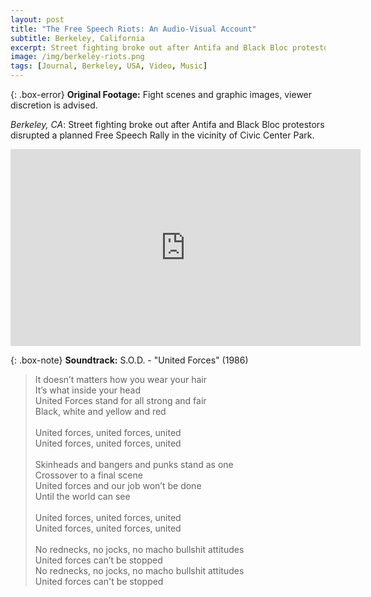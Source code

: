 ```yaml
---
layout: post
title: "The Free Speech Riots: An Audio-Visual Account"
subtitle: Berkeley, California
excerpt: Street fighting broke out after Antifa and Black Bloc protestors disrupted a planned Free Speech Rally at Berkeley’s Civic Center Park.
image: /img/berkeley-riots.png
tags: [Journal, Berkeley, USA, Video, Music]
---
```


{: .box-error}
**Original Footage:** Fight scenes and graphic images, viewer discretion is advised.

*Berkeley, CA*: Street fighting broke out after Antifa and Black Bloc protestors disrupted a planned Free Speech Rally in the vicinity of Civic Center Park.

<iframe width="560" height="315" src="https://www.youtube-nocookie.com/embed/3cSBrE1ETDg" frameborder="0" allow="accelerometer; autoplay; encrypted-media; gyroscope; picture-in-picture" allowfullscreen></iframe>

{: .box-note}
**Soundtrack:** S.O.D. - "United Forces" (1986)

> It doesn’t matters how you wear your hair<br/>
It’s what inside your head<br/>
United Forces stand for all strong and fair<br/>
Black, white and yellow and red<br/><br/>
United forces, united forces, united<br/>
United forces, united forces, united<br/><br/>
Skinheads and bangers and punks stand as one<br/>
Crossover to a final scene<br/>
United forces and our job won’t be done<br/>
Until the world can see<br/><br/>
United forces, united forces, united<br/>
United forces, united forces, united<br/><br/>
No rednecks, no jocks, no macho bullshit attitudes<br/>
United forces can’t be stopped<br/>
No rednecks, no jocks, no macho bullshit attitudes<br/>
United forces can't be stopped
